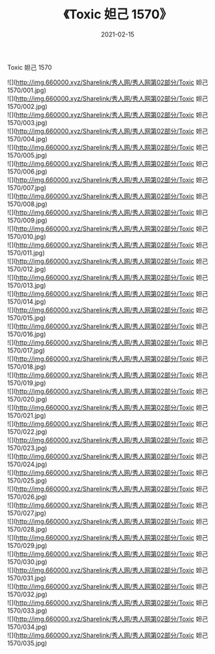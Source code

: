 ﻿---
layout: post
title:  《Toxic 妲己 1570》
date:   2021-02-15
img: http://img.660000.xyz/Sharelink/秀人网/秀人网第02部分/Toxic 妲己 1570/000.jpg
categories: [美女, 清纯, 唯美]
---

Toxic 妲己 1570

  ![](http://img.660000.xyz/Sharelink/秀人网/秀人网第02部分/Toxic 妲己 1570/001.jpg) <br> ![](http://img.660000.xyz/Sharelink/秀人网/秀人网第02部分/Toxic 妲己 1570/002.jpg) <br> ![](http://img.660000.xyz/Sharelink/秀人网/秀人网第02部分/Toxic 妲己 1570/003.jpg) <br> ![](http://img.660000.xyz/Sharelink/秀人网/秀人网第02部分/Toxic 妲己 1570/004.jpg) <br> ![](http://img.660000.xyz/Sharelink/秀人网/秀人网第02部分/Toxic 妲己 1570/005.jpg) <br> ![](http://img.660000.xyz/Sharelink/秀人网/秀人网第02部分/Toxic 妲己 1570/006.jpg) <br> ![](http://img.660000.xyz/Sharelink/秀人网/秀人网第02部分/Toxic 妲己 1570/007.jpg) <br> ![](http://img.660000.xyz/Sharelink/秀人网/秀人网第02部分/Toxic 妲己 1570/008.jpg) <br> ![](http://img.660000.xyz/Sharelink/秀人网/秀人网第02部分/Toxic 妲己 1570/009.jpg) <br> ![](http://img.660000.xyz/Sharelink/秀人网/秀人网第02部分/Toxic 妲己 1570/010.jpg) <br> ![](http://img.660000.xyz/Sharelink/秀人网/秀人网第02部分/Toxic 妲己 1570/011.jpg) <br> ![](http://img.660000.xyz/Sharelink/秀人网/秀人网第02部分/Toxic 妲己 1570/012.jpg) <br> ![](http://img.660000.xyz/Sharelink/秀人网/秀人网第02部分/Toxic 妲己 1570/013.jpg) <br> ![](http://img.660000.xyz/Sharelink/秀人网/秀人网第02部分/Toxic 妲己 1570/014.jpg) <br> ![](http://img.660000.xyz/Sharelink/秀人网/秀人网第02部分/Toxic 妲己 1570/015.jpg) <br> ![](http://img.660000.xyz/Sharelink/秀人网/秀人网第02部分/Toxic 妲己 1570/016.jpg) <br> ![](http://img.660000.xyz/Sharelink/秀人网/秀人网第02部分/Toxic 妲己 1570/017.jpg) <br> ![](http://img.660000.xyz/Sharelink/秀人网/秀人网第02部分/Toxic 妲己 1570/018.jpg) <br> ![](http://img.660000.xyz/Sharelink/秀人网/秀人网第02部分/Toxic 妲己 1570/019.jpg) <br> ![](http://img.660000.xyz/Sharelink/秀人网/秀人网第02部分/Toxic 妲己 1570/020.jpg) <br> ![](http://img.660000.xyz/Sharelink/秀人网/秀人网第02部分/Toxic 妲己 1570/021.jpg) <br> ![](http://img.660000.xyz/Sharelink/秀人网/秀人网第02部分/Toxic 妲己 1570/022.jpg) <br> ![](http://img.660000.xyz/Sharelink/秀人网/秀人网第02部分/Toxic 妲己 1570/023.jpg) <br> ![](http://img.660000.xyz/Sharelink/秀人网/秀人网第02部分/Toxic 妲己 1570/024.jpg) <br> ![](http://img.660000.xyz/Sharelink/秀人网/秀人网第02部分/Toxic 妲己 1570/025.jpg) <br> ![](http://img.660000.xyz/Sharelink/秀人网/秀人网第02部分/Toxic 妲己 1570/026.jpg) <br> ![](http://img.660000.xyz/Sharelink/秀人网/秀人网第02部分/Toxic 妲己 1570/027.jpg) <br> ![](http://img.660000.xyz/Sharelink/秀人网/秀人网第02部分/Toxic 妲己 1570/028.jpg) <br> ![](http://img.660000.xyz/Sharelink/秀人网/秀人网第02部分/Toxic 妲己 1570/029.jpg) <br> ![](http://img.660000.xyz/Sharelink/秀人网/秀人网第02部分/Toxic 妲己 1570/030.jpg) <br> ![](http://img.660000.xyz/Sharelink/秀人网/秀人网第02部分/Toxic 妲己 1570/031.jpg) <br> ![](http://img.660000.xyz/Sharelink/秀人网/秀人网第02部分/Toxic 妲己 1570/032.jpg) <br> ![](http://img.660000.xyz/Sharelink/秀人网/秀人网第02部分/Toxic 妲己 1570/033.jpg) <br> ![](http://img.660000.xyz/Sharelink/秀人网/秀人网第02部分/Toxic 妲己 1570/034.jpg) <br> ![](http://img.660000.xyz/Sharelink/秀人网/秀人网第02部分/Toxic 妲己 1570/035.jpg) <br>